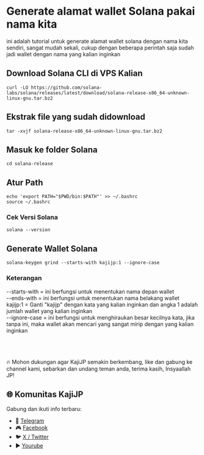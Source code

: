 # Generate alamat wallet Solana pakai nama kita
ini adalah tutorial untuk generate alamat wallet solana dengan nama kita sendiri, sangat mudah sekali, cukup dengan beberapa perintah saja sudah jadi wallet dengan nama yang kalian inginkan

## Download Solana CLI di VPS Kalian
```
curl -LO https://github.com/solana-labs/solana/releases/latest/download/solana-release-x86_64-unknown-linux-gnu.tar.bz2
```
## Ekstrak file yang sudah didownload
```
tar -xvjf solana-release-x86_64-unknown-linux-gnu.tar.bz2
```
## Masuk ke folder Solana
```
cd solana-release
```
## Atur Path
```
echo 'export PATH="$PWD/bin:$PATH"' >> ~/.bashrc
source ~/.bashrc
```
### Cek Versi Solana
```
solana --version
```
## Generate Wallet Solana
```
solana-keygen grind --starts-with kajijp:1 --ignore-case
```

### Keterangan
--starts-with = ini berfungsi untuk menentukan nama depan wallet<br>
--ends-with = ini berfungsi untuk menentukan nama belakang wallet<br>
kajijp:1 = Ganti "kajijp" dengan kata yang kalian inginkan dan angka 1 adalah jumlah wallet yang kalian inginkan<br>
--ignore-case = ini berfungsi untuk menghiraukan besar kecilnya kata, jika tanpa ini, maka wallet akan mencari yang sangat mirip dengan yang kalian inginkan<br>


<br><br><br>
🔥 Mohon dukungan agar KajiJP semakin berkembang, like dan gabung ke channel kami, sebarkan dan undang teman anda, terima kasih, Insyaallah JP!
## 🌐 Komunitas KajiJP
Gabung dan ikuti info terbaru:
- 💬 [Telegram](https://t.me/kajijp)
- 🎮 [Facebook](https://facebook.com/kajijp)
- 🐦 [X / Twitter](https://x.com/wakkajijp)
- ▶️ [Yourube](https://www.youtube.com/@KajiJP)
